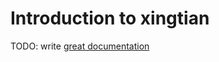 # Introduction to xingtian

TODO: write [great documentation](http://jacobian.org/writing/what-to-write/)
